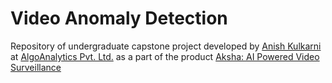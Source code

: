 # Video Anomaly Detection

Repository of undergraduate capstone project developed by [Anish Kulkarni](https://github.com/anishkulkarni) at [AlgoAnalytics Pvt. Ltd.](https://www.algoanalytics.com/) as a part of the product [Aksha: AI Powered Video Surveillance](https://aksha.algoanalytics.com/)
